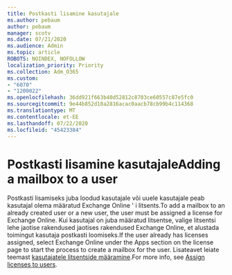 ```yaml
---
title: Postkasti lisamine kasutajale
ms.author: pebaum
author: pebaum
manager: scotv
ms.date: 07/21/2020
ms.audience: Admin
ms.topic: article
ROBOTS: NOINDEX, NOFOLLOW
localization_priority: Priority
ms.collection: Adm_O365
ms.custom:
- "6070"
- "1200022"
ms.openlocfilehash: 36dd921f663b40d52812c8703ce60557c87e5fc0
ms.sourcegitcommit: 9e44b852d18a2816acac0aacb78cb99b4c114368
ms.translationtype: MT
ms.contentlocale: et-EE
ms.lasthandoff: 07/22/2020
ms.locfileid: "45423384"
---
```

# <a name="adding-a-mailbox-to-a-user"></a><span data-ttu-id="e9a42-102">Postkasti lisamine kasutajale</span><span class="sxs-lookup"><span data-stu-id="e9a42-102">Adding a mailbox to a user</span></span>

<span data-ttu-id="e9a42-103">Postkasti lisamiseks juba loodud kasutajale või uuele kasutajale peab kasutajal olema määratud Exchange Online ' i litsents.</span><span class="sxs-lookup"><span data-stu-id="e9a42-103">To add a mailbox to an already created user or a new user, the user must be assigned a license for Exchange Online.</span></span> <span data-ttu-id="e9a42-104">Kui kasutajal on juba määratud litsentse, valige litsentsi lehe jaotise rakendused jaotises rakendused Exchange Online, et alustada toimingut kasutaja postkasti loomiseks.</span><span class="sxs-lookup"><span data-stu-id="e9a42-104">If the user already has licenses assigned, select Exchange Online under the Apps section on the license page to start the process to create a mailbox for the user.</span></span> <span data-ttu-id="e9a42-105">Lisateavet leiate teemast [kasutajatele litsentside määramine](https://docs.microsoft.com/microsoft-365/admin/manage/assign-licenses-to-users).</span><span class="sxs-lookup"><span data-stu-id="e9a42-105">For more info, see [Assign licenses to users](https://docs.microsoft.com/microsoft-365/admin/manage/assign-licenses-to-users).</span></span>